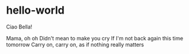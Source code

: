 # hello-world

Ciao Bella!

Mama, oh oh 
Didn't mean to make you cry
If I'm not back again this time tomorrow
Carry on, carry on, as if nothing really matters
